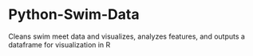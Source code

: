 # Python-Swim-Data
Cleans swim meet data and visualizes, analyzes features, and outputs a dataframe for visualization in R
